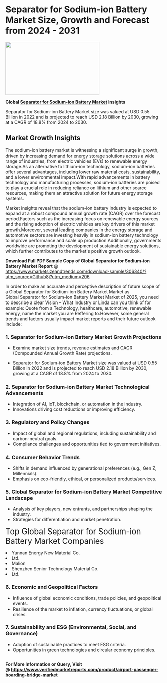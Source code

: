 <H1>Separator for Sodium-ion Battery Market Size, Growth and Forecast from 2024 - 2031</H1><img class="aligncenter size-medium wp-image-584254" src="https://thirdeyenews.in/wp-content/uploads/2024/09/Global-Market-Research-300x168.jpeg" alt="" width="300" height="168" /><p><strong>Global&nbsp;<a href="https://www.marketsizeandtrends.com/download-sample/306340/?utm_source=Github8j?utm_medium=206">Separator for Sodium-ion Battery Market</a> Insights</strong></p><p>Separator for Sodium-ion Battery Market size was valued at USD 0.55 Billion in 2022 and is projected to reach USD 2.18 Billion by 2030, growing at a CAGR of 18.8% from 2024 to 2030.</p><p><h2>Market Growth Insights</h2> <p>The sodium-ion battery market is witnessing a significant surge in growth, driven by increasing demand for energy storage solutions across a wide range of industries, from electric vehicles (EVs) to renewable energy storage.As an alternative to lithium-ion technology, sodium-ion batteries offer several advantages, including lower raw material costs, sustainability, and a lower environmental impact.With rapid advancements in battery technology and manufacturing processes, sodium-ion batteries are poised to play a crucial role in reducing reliance on lithium and other scarce resources, making them an attractive solution for future energy storage systems.</p> <p></p> <p>Market insights reveal that the sodium-ion battery industry is expected to expand at a robust compound annual growth rate (CAGR) over the forecast period.Factors such as the increasing focus on renewable energy sources and the rising adoption of electric vehicles are key drivers of this market growth.Moreover, several leading companies in the energy storage and automotive sectors are investing heavily in sodium-ion battery technology to improve performance and scale up production.Additionally, governments worldwide are promoting the development of sustainable energy solutions, which further contributes to the market's positive growth outlook.</p> <p></p><p><span class=""><strong>Download Full PDF Sample Copy of Global Separator for Sodium-ion Battery Market Report</strong> @ <a href="https://www.marketsizeandtrends.com/download-sample/306340/?utm_source=Github8j?utm_medium=206" target="_blank">https://www.marketsizeandtrends.com/download-sample/306340/?utm_source=Github8j?utm_medium=206</a></span></p><p>In order to make an accurate and perceptive description of future scope of a Global&nbsp;Separator for Sodium-ion Battery Market Market as Global&nbsp;Separator for Sodium-ion Battery Market Market of 2025, you need to describe a clear Vision &ndash; What Industry or Linda can you think of for example: Quote from a Technology, healthcare, automotive, renewable energy, name the market you are Reffering to.However, some general trends and factors usually impact market reports and their future outlook include:</p><h3>1.&nbsp;<strong>Separator for Sodium-ion Battery Market Growth Projections</strong></h3><ul><li>Examine market size trends, revenue estimates and CAGR (Compounded Annual Growth Rate) projections.</li><li><p>Separator for Sodium-ion Battery Market size was valued at USD 0.55 Billion in 2022 and is projected to reach USD 2.18 Billion by 2030, growing at a CAGR of 18.8% from 2024 to 2030.</p></li></ul><h3>2.&nbsp;<strong>Separator for Sodium-ion Battery Market Technological Advancements</strong></h3><ul><li>Integration of AI, IoT, blockchain, or automation in the industry.</li><li>Innovations driving cost reductions or improving efficiency.</li></ul><h3>3.&nbsp;<strong>Regulatory and Policy Changes</strong></h3><ul><li>Impact of global and regional regulations, including sustainability and carbon-neutral goals.</li><li>Compliance challenges and opportunities tied to government initiatives.</li></ul><h3>4.&nbsp;<strong>Consumer Behavior Trends</strong></h3><ul><li>Shifts in demand influenced by generational preferences (e.g., Gen Z, Millennials).</li><li>Emphasis on eco-friendly, ethical, or personalized products/services.</li></ul><h3>5.&nbsp;<strong>Global Separator for Sodium-ion Battery Market Competitive Landscape</strong></h3><ul><li>Analysis of key players, new entrants, and partnerships shaping the industry.</li><li>Strategies for differentiation and market penetration.</li></ul><p data-pm-slice="1 1 []"><span style="color: inherit; font-family: inherit; font-size: 25px;">Top Global Separator for Sodium-ion Battery Market Companies</span></p><div class="" data-test-id=""><p><li>Yunnan Energy New Material Co.</li><li> Ltd.</li><li> Malion</li><li> Shenzhen Senior Technology Material Co.</li><li> Ltd.</li></p></div><h3>6.&nbsp;<strong>Economic and Geopolitical Factors</strong></h3><ul><li>Influence of global economic conditions, trade policies, and geopolitical events.</li><li>Resilience of the market to inflation, currency fluctuations, or global crises.</li></ul><h3>7.&nbsp;<strong>Sustainability and ESG (Environmental, Social, and Governance)</strong></h3><ul><li>Adoption of sustainable practices to meet ESG criteria.</li><li>Opportunities in green technologies and circular economy principles.</li></ul><h2><strong style="font-size: 14px;">For More Information or Query, Visit @&nbsp;</strong><a style="background-color: #ffffff; font-size: 14px;" href="https://www.marketsizeandtrends.com/report/separator-for-sodium-ion-battery-market/" target="_blank">https://www.verifiedmarketreports.com/product/airport-passenger-boarding-bridge-market</a></h2>